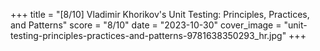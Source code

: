 +++
title = "[8/10] Vladimir Khorikov's Unit Testing: Principles, Practices, and Patterns"
score = "8/10"
date = "2023-10-30"
cover_image = "unit-testing-principles-practices-and-patterns-9781638350293_hr.jpg"
+++

